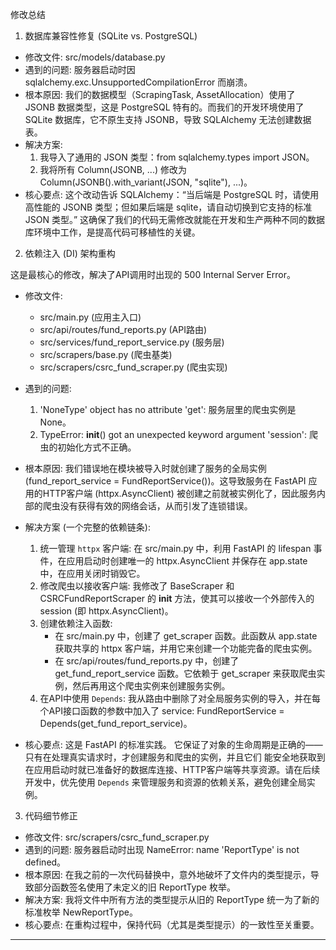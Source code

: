 修改总结

1. 数据库兼容性修复 (SQLite vs. PostgreSQL)

* 修改文件: src/models/database.py
* 遇到的问题: 服务器启动时因 sqlalchemy.exc.UnsupportedCompilationError 而崩溃。
* 根本原因: 我们的数据模型（ScrapingTask, AssetAllocation）使用了 JSONB 数据类型，这是 PostgreSQL
    特有的。而我们的开发环境使用了 SQLite 数据库，它不原生支持 JSONB，导致 SQLAlchemy 无法创建数据表。
* 解决方案:
    1. 我导入了通用的 JSON 类型：from sqlalchemy.types import JSON。
    2. 我将所有 Column(JSONB, ...) 修改为 Column(JSONB().with_variant(JSON, "sqlite"), ...)。
* 核心要点: 这个改动告诉 SQLAlchemy：“当后端是 PostgreSQL 时，请使用高性能的 JSONB 类型；但如果后端是
    sqlite，请自动切换到它支持的标准 JSON 类型。”
    这确保了我们的代码无需修改就能在开发和生产两种不同的数据库环境中工作，是提高代码可移植性的关键。

2. 依赖注入 (DI) 架构重构

这是最核心的修改，解决了API调用时出现的 500 Internal Server Error。

* 修改文件:
    * src/main.py (应用主入口)
    * src/api/routes/fund_reports.py (API路由)
    * src/services/fund_report_service.py (服务层)
    * src/scrapers/base.py (爬虫基类)
    * src/scrapers/csrc_fund_scraper.py (爬虫实现)
* 遇到的问题:
    1. 'NoneType' object has no attribute 'get': 服务层里的爬虫实例是 None。
    2. TypeError: __init__() got an unexpected keyword argument 'session': 爬虫的初始化方式不正确。
* 根本原因: 我们错误地在模块被导入时就创建了服务的全局实例 (fund_report_service = FundReportService())。这导致服务在 FastAPI
    应用的HTTP客户端 (httpx.AsyncClient) 被创建之前就被实例化了，因此服务内部的爬虫没有获得有效的网络会话，从而引发了连锁错误。

* 解决方案 (一个完整的依赖链条):
    1. 统一管理 `httpx` 客户端: 在 src/main.py 中，利用 FastAPI 的 lifespan 事件，在应用启动时创建唯一的 httpx.AsyncClient
        并保存在 app.state 中，在应用关闭时销毁它。
    2. 修改爬虫以接收客户端: 我修改了 BaseScraper 和 CSRCFundReportScraper 的 __init__ 方法，使其可以接收一个外部传入的
        session (即 httpx.AsyncClient)。
    3. 创建依赖注入函数:
        * 在 src/main.py 中，创建了 get_scraper 函数。此函数从 app.state 获取共享的 httpx
            客户端，并用它来创建一个功能完备的爬虫实例。
        * 在 src/api/routes/fund_reports.py 中，创建了 get_fund_report_service 函数。它依赖于 get_scraper
            来获取爬虫实例，然后再用这个爬虫实例来创建服务实例。
    4. 在API中使用 `Depends`: 我从路由中删除了对全局服务实例的导入，并在每个API接口函数的参数中加入了 service:
        FundReportService = Depends(get_fund_report_service)。
* 核心要点: 这是 FastAPI 的标准实践。 它保证了对象的生命周期是正确的——只有在处理真实请求时，才创建服务和爬虫的实例，并且它们
    能安全地获取到在应用启动时就已准备好的数据库连接、HTTP客户端等共享资源。请在后续开发中，优先使用 `Depends`
    来管理服务和资源的依赖关系，避免创建全局实例。

3. 代码细节修正

* 修改文件: src/scrapers/csrc_fund_scraper.py
* 遇到的问题: 服务器启动时出现 NameError: name 'ReportType' is not defined。
* 根本原因: 在我之前的一次代码替换中，意外地破坏了文件内的类型提示，导致部分函数签名使用了未定义的旧 ReportType 枚举。
* 解决方案: 我将文件中所有方法的类型提示从旧的 ReportType 统一为了新的标准枚举 NewReportType。
* 核心要点: 在重构过程中，保持代码（尤其是类型提示）的一致性至关重要。

---